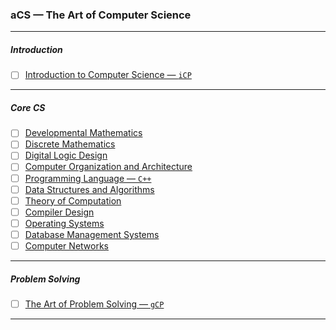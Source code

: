 ### aCS — The Art of Computer Science
---
##### Introduction
- [ ] [Introduction to Computer Science — `iCP`](https://usaco.guide/)
---
##### Core CS
- [ ] [Developmental Mathematics](https://www.amazon.com/Foundation-Maths-Dr-Anthony-Croft/dp/1292289686)
- [ ] [Discrete Mathematics](https://www.amazon.com/Mathematics-Discrete-Introduction-Edward-Scheinerman/dp/0840049420)
- [ ] [Digital Logic Design](https://www.amazon.com/Digital-Logic-Design-Brian-Holdsworth/dp/0750645822)
- [ ] [Computer Organization and Architecture](https://www.amazon.com/Computer-Organization-Architecture-WBUT-Ghosh/dp/0071329072)
- [ ] [Programming Language — `C++`](https://www.amazon.com/How-Program-10th-Paul-Deitel/dp/9332585733)
- [ ] [Data Structures and Algorithms](https://www.amazon.com/Design-Analysis-Algorithms-S-Sridhar/dp/0198093691)
- [ ] [Theory of Computation](https://www.amazon.com/gp/aw/d/113318779X)
- [ ] [Compiler Design](https://www.amazon.com/Principles-Compiler-Design-3Rd-Edn/dp/8131534065)
- [ ] [Operating Systems](https://www.amazon.in/Operating-Systems-Concept-Building-Approach/dp/B0B31ND4TM)
- [ ] [Database Management Systems](https://www.amazon.com/gp/aw/d/0134773659)
- [ ] [Computer Networks](https://www.amazon.com/dp/8192107574)
---
##### Problem Solving
- [ ] [The Art of Problem Solving — `gCP`](https://cpbook.net/)
---
